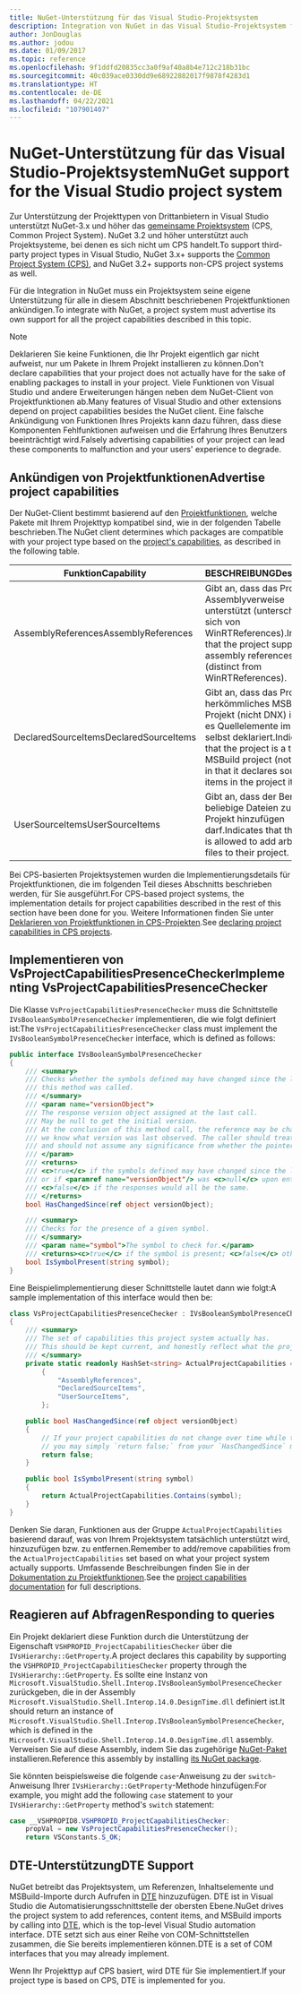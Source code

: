 ```yaml
---
title: NuGet-Unterstützung für das Visual Studio-Projektsystem
description: Integration von NuGet in das Visual Studio-Projektsystem für Projekttypen von Drittanbietern.
author: JonDouglas
ms.author: jodou
ms.date: 01/09/2017
ms.topic: reference
ms.openlocfilehash: 9f1ddfd20835cc3a0f9af40a8b4e712c218b31bc
ms.sourcegitcommit: 40c039ace0330dd9e68922882017f9878f4283d1
ms.translationtype: HT
ms.contentlocale: de-DE
ms.lasthandoff: 04/22/2021
ms.locfileid: "107901407"
---
```

# <a name="nuget-support-for-the-visual-studio-project-system"></a><span data-ttu-id="e2958-103">NuGet-Unterstützung für das Visual Studio-Projektsystem</span><span class="sxs-lookup"><span data-stu-id="e2958-103">NuGet support for the Visual Studio project system</span></span>

<span data-ttu-id="e2958-104">Zur Unterstützung der Projekttypen von Drittanbietern in Visual Studio unterstützt NuGet-3.x und höher das [gemeinsame Projektsystem](https://github.com/Microsoft/VSProjectSystem/blob/master/doc/overview/intro.md) (CPS, Common Project System). NuGet 3.2 und höher unterstützt auch Projektsysteme, bei denen es sich nicht um CPS handelt.</span><span class="sxs-lookup"><span data-stu-id="e2958-104">To support third-party project types in Visual Studio, NuGet 3.x+ supports the [Common Project System (CPS)](https://github.com/Microsoft/VSProjectSystem/blob/master/doc/overview/intro.md), and NuGet 3.2+ supports non-CPS project systems as well.</span></span>

<span data-ttu-id="e2958-105">Für die Integration in NuGet muss ein Projektsystem seine eigene Unterstützung für alle in diesem Abschnitt beschriebenen Projektfunktionen ankündigen.</span><span class="sxs-lookup"><span data-stu-id="e2958-105">To integrate with NuGet, a project system must advertise its own support for all the project capabilities described in this topic.</span></span>

> [!Note]
> <span data-ttu-id="e2958-106">Deklarieren Sie keine Funktionen, die Ihr Projekt eigentlich gar nicht aufweist, nur um Pakete in Ihrem Projekt installieren zu können.</span><span class="sxs-lookup"><span data-stu-id="e2958-106">Don't declare capabilities that your project does not actually have for the sake of enabling packages to install in your project.</span></span> <span data-ttu-id="e2958-107">Viele Funktionen von Visual Studio und andere Erweiterungen hängen neben dem NuGet-Client von Projektfunktionen ab.</span><span class="sxs-lookup"><span data-stu-id="e2958-107">Many features of Visual Studio and other extensions depend on project capabilities besides the NuGet client.</span></span> <span data-ttu-id="e2958-108">Eine falsche Ankündigung von Funktionen Ihres Projekts kann dazu führen, dass diese Komponenten Fehlfunktionen aufweisen und die Erfahrung Ihres Benutzers beeinträchtigt wird.</span><span class="sxs-lookup"><span data-stu-id="e2958-108">Falsely advertising capabilities of your project can lead these components to malfunction and your users' experience to degrade.</span></span>

## <a name="advertise-project-capabilities"></a><span data-ttu-id="e2958-109">Ankündigen von Projektfunktionen</span><span class="sxs-lookup"><span data-stu-id="e2958-109">Advertise project capabilities</span></span>

<span data-ttu-id="e2958-110">Der NuGet-Client bestimmt basierend auf den [Projektfunktionen](https://github.com/Microsoft/VSProjectSystem/blob/master/doc/overview/about_project_capabilities.md), welche Pakete mit Ihrem Projekttyp kompatibel sind, wie in der folgenden Tabelle beschrieben.</span><span class="sxs-lookup"><span data-stu-id="e2958-110">The NuGet client determines which packages are compatible with your project type based on the [project's capabilities](https://github.com/Microsoft/VSProjectSystem/blob/master/doc/overview/about_project_capabilities.md), as described in the following table.</span></span>

| <span data-ttu-id="e2958-111">Funktion</span><span class="sxs-lookup"><span data-stu-id="e2958-111">Capability</span></span> | <span data-ttu-id="e2958-112">BESCHREIBUNG</span><span class="sxs-lookup"><span data-stu-id="e2958-112">Description</span></span> |
| --- | --- |
| <span data-ttu-id="e2958-113">AssemblyReferences</span><span class="sxs-lookup"><span data-stu-id="e2958-113">AssemblyReferences</span></span> | <span data-ttu-id="e2958-114">Gibt an, dass das Projekt Assemblyverweise unterstützt (unterscheidet sich von WinRTReferences).</span><span class="sxs-lookup"><span data-stu-id="e2958-114">Indicates that the project supports assembly references (distinct from WinRTReferences).</span></span> |
| <span data-ttu-id="e2958-115">DeclaredSourceItems</span><span class="sxs-lookup"><span data-stu-id="e2958-115">DeclaredSourceItems</span></span> | <span data-ttu-id="e2958-116">Gibt an, dass das Projekt ein herkömmliches MSBuild-Projekt (nicht DNX) ist, da es Quellelemente im Projekt selbst deklariert.</span><span class="sxs-lookup"><span data-stu-id="e2958-116">Indicates that the project is a typical MSBuild project (not DNX) in that it declares source items in the project itself.</span></span> |
| <span data-ttu-id="e2958-117">UserSourceItems</span><span class="sxs-lookup"><span data-stu-id="e2958-117">UserSourceItems</span></span>|<span data-ttu-id="e2958-118">Gibt an, dass der Benutzer beliebige Dateien zu seinem Projekt hinzufügen darf.</span><span class="sxs-lookup"><span data-stu-id="e2958-118">Indicates that the user is allowed to add arbitrary files to their project.</span></span> |

<span data-ttu-id="e2958-119">Bei CPS-basierten Projektsystemen wurden die Implementierungsdetails für Projektfunktionen, die im folgenden Teil dieses Abschnitts beschrieben werden, für Sie ausgeführt.</span><span class="sxs-lookup"><span data-stu-id="e2958-119">For CPS-based project systems, the implementation details for project capabilities described in the rest of this section have been done for you.</span></span> <span data-ttu-id="e2958-120">Weitere Informationen finden Sie unter [Deklarieren von Projektfunktionen in CPS-Projekten](https://github.com/Microsoft/VSProjectSystem/blob/master/doc/overview/about_project_capabilities.md#how-to-declare-project-capabilities-in-your-project).</span><span class="sxs-lookup"><span data-stu-id="e2958-120">See [declaring project capabilities in CPS projects](https://github.com/Microsoft/VSProjectSystem/blob/master/doc/overview/about_project_capabilities.md#how-to-declare-project-capabilities-in-your-project).</span></span>

## <a name="implementing-vsprojectcapabilitiespresencechecker"></a><span data-ttu-id="e2958-121">Implementieren von VsProjectCapabilitiesPresenceChecker</span><span class="sxs-lookup"><span data-stu-id="e2958-121">Implementing VsProjectCapabilitiesPresenceChecker</span></span>

<span data-ttu-id="e2958-122">Die Klasse `VsProjectCapabilitiesPresenceChecker` muss die Schnittstelle `IVsBooleanSymbolPresenceChecker` implementieren, die wie folgt definiert ist:</span><span class="sxs-lookup"><span data-stu-id="e2958-122">The `VsProjectCapabilitiesPresenceChecker` class must implement the `IVsBooleanSymbolPresenceChecker` interface, which is defined as follows:</span></span>

```cs
public interface IVsBooleanSymbolPresenceChecker
{
    /// <summary>
    /// Checks whether the symbols defined may have changed since the last time
    /// this method was called.
    /// </summary>
    /// <param name="versionObject">
    /// The response version object assigned at the last call.
    /// May be null to get the initial version.
    /// At the conclusion of this method call, the reference may be changed so that on a subsequent call
    /// we know what version was last observed. The caller should treat this value as an opaque object,
    /// and should not assume any significance from whether the pointer changed or not.
    /// </param>
    /// <returns>
    /// <c>true</c> if the symbols defined may have changed since the last call to this method
    /// or if <paramref name="versionObject"/> was <c>null</c> upon entering this method.
    /// <c>false</c> if the responses would all be the same.
    /// </returns>
    bool HasChangedSince(ref object versionObject);

    /// <summary>
    /// Checks for the presence of a given symbol.
    /// </summary>
    /// <param name="symbol">The symbol to check for.</param>
    /// <returns><c>true</c> if the symbol is present; <c>false</c> otherwise.</returns>
    bool IsSymbolPresent(string symbol);
}
```

<span data-ttu-id="e2958-123">Eine Beispielimplementierung dieser Schnittstelle lautet dann wie folgt:</span><span class="sxs-lookup"><span data-stu-id="e2958-123">A sample implementation of this interface would then be:</span></span>

```cs
class VsProjectCapabilitiesPresenceChecker : IVsBooleanSymbolPresenceChecker
{
    /// <summary>
    /// The set of capabilities this project system actually has.
    /// This should be kept current, and honestly reflect what the project can do.
    /// </summary>
    private static readonly HashSet<string> ActualProjectCapabilities = new HashSet<string>(StringComparer.OrdinalIgnoreCase)
        {
            "AssemblyReferences",
            "DeclaredSourceItems",
            "UserSourceItems",
        };

    public bool HasChangedSince(ref object versionObject)
    {
        // If your project capabilities do not change over time while the project is open,
        // you may simply `return false;` from your `HasChangedSince` method.
        return false;
    }

    public bool IsSymbolPresent(string symbol)
    {
        return ActualProjectCapabilities.Contains(symbol);
    }
}
```

<span data-ttu-id="e2958-124">Denken Sie daran, Funktionen aus der Gruppe `ActualProjectCapabilities` basierend darauf, was von Ihrem Projektsystem tatsächlich unterstützt wird, hinzuzufügen bzw. zu entfernen.</span><span class="sxs-lookup"><span data-stu-id="e2958-124">Remember to add/remove capabilities from the `ActualProjectCapabilities` set based on what your project system actually supports.</span></span> <span data-ttu-id="e2958-125">Umfassende Beschreibungen finden Sie in der [Dokumentation zu Projektfunktionen](https://github.com/Microsoft/VSProjectSystem/blob/master/doc/overview/project_capabilities.md).</span><span class="sxs-lookup"><span data-stu-id="e2958-125">See the [project capabilities documentation](https://github.com/Microsoft/VSProjectSystem/blob/master/doc/overview/project_capabilities.md) for full descriptions.</span></span>

## <a name="responding-to-queries"></a><span data-ttu-id="e2958-126">Reagieren auf Abfragen</span><span class="sxs-lookup"><span data-stu-id="e2958-126">Responding to queries</span></span>

<span data-ttu-id="e2958-127">Ein Projekt deklariert diese Funktion durch die Unterstützung der Eigenschaft `VSHPROPID_ProjectCapabilitiesChecker` über die `IVsHierarchy::GetProperty`.</span><span class="sxs-lookup"><span data-stu-id="e2958-127">A project declares this capability by supporting the  `VSHPROPID_ProjectCapabilitiesChecker` property through the `IVsHierarchy::GetProperty`.</span></span> <span data-ttu-id="e2958-128">Es sollte eine Instanz von `Microsoft.VisualStudio.Shell.Interop.IVsBooleanSymbolPresenceChecker` zurückgeben, die in der Assembly `Microsoft.VisualStudio.Shell.Interop.14.0.DesignTime.dll` definiert ist.</span><span class="sxs-lookup"><span data-stu-id="e2958-128">It should return an instance of `Microsoft.VisualStudio.Shell.Interop.IVsBooleanSymbolPresenceChecker`, which is defined in the `Microsoft.VisualStudio.Shell.Interop.14.0.DesignTime.dll` assembly.</span></span> <span data-ttu-id="e2958-129">Verweisen Sie auf diese Assembly, indem Sie das zugehörige [NuGet-Paket](https://www.nuget.org/packages/Microsoft.VisualStudio.Shell.Interop.14.0.DesignTime) installieren.</span><span class="sxs-lookup"><span data-stu-id="e2958-129">Reference this assembly by installing [its NuGet package](https://www.nuget.org/packages/Microsoft.VisualStudio.Shell.Interop.14.0.DesignTime).</span></span>

<span data-ttu-id="e2958-130">Sie könnten beispielsweise die folgende `case`-Anweisung zu der `switch`-Anweisung Ihrer `IVsHierarchy::GetProperty`-Methode hinzufügen:</span><span class="sxs-lookup"><span data-stu-id="e2958-130">For example, you might add the following `case` statement to your `IVsHierarchy::GetProperty` method's `switch` statement:</span></span>

```cs
case __VSHPROPID8.VSHPROPID_ProjectCapabilitiesChecker:
    propVal = new VsProjectCapabilitiesPresenceChecker();
    return VSConstants.S_OK;
```

## <a name="dte-support"></a><span data-ttu-id="e2958-131">DTE-Unterstützung</span><span class="sxs-lookup"><span data-stu-id="e2958-131">DTE Support</span></span>

<span data-ttu-id="e2958-132">NuGet betreibt das Projektsystem, um Referenzen, Inhaltselemente und MSBuild-Importe durch Aufrufen in [DTE](/dotnet/api/envdte.dte) hinzuzufügen. DTE ist in Visual Studio die Automatisierungsschnittstelle der obersten Ebene.</span><span class="sxs-lookup"><span data-stu-id="e2958-132">NuGet drives the project system to add references, content items, and MSBuild imports by calling into [DTE](/dotnet/api/envdte.dte), which is the top-level Visual Studio automation interface.</span></span> <span data-ttu-id="e2958-133">DTE setzt sich aus einer Reihe von COM-Schnittstellen zusammen, die Sie bereits implementieren können.</span><span class="sxs-lookup"><span data-stu-id="e2958-133">DTE is a set of COM interfaces that you may already implement.</span></span>

<span data-ttu-id="e2958-134">Wenn Ihr Projekttyp auf CPS basiert, wird DTE für Sie implementiert.</span><span class="sxs-lookup"><span data-stu-id="e2958-134">If your project type is based on CPS, DTE is implemented for you.</span></span>
